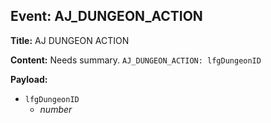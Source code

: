 ## Event: AJ_DUNGEON_ACTION

**Title:** AJ DUNGEON ACTION

**Content:**
Needs summary.
`AJ_DUNGEON_ACTION: lfgDungeonID`

**Payload:**
- `lfgDungeonID`
  - *number*